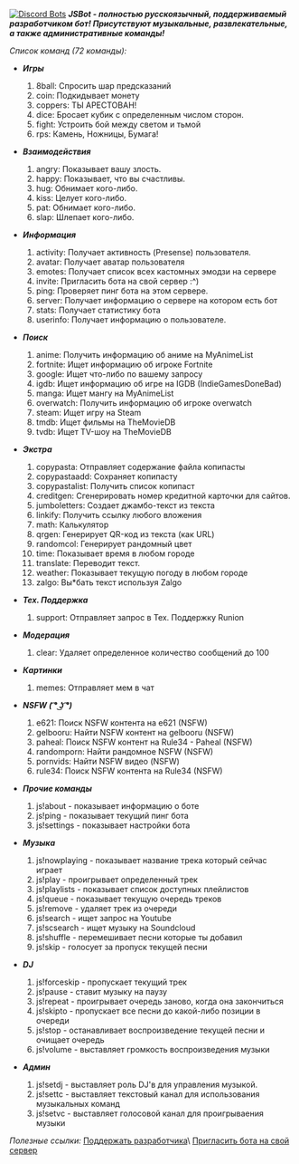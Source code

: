 [![Discord Bots](https://discordbots.org/api/widget/428878180238229504.svg)](https://discordbots.org/bot/428878180238229504)
***JSBot - полностью русскоязычный, поддерживаемый разработчиком бот! Присутствуют музыкальные, развлекательные, а также административные команды!***

*Список команд (72 команды):*

* *__Игры__*
  1. 8ball: Спросить шар предсказаний
  2. coin: Подкидывает монету
  3. coppers: ТЫ АРЕСТОВАН!
  4. dice: Бросает кубик с определенным числом сторон.
  5. fight: Устроить бой между светом и тьмой
  6. rps: Камень, Ножницы, Бумага!

* *__Взаимодействия__*
  1. angry: Показывает вашу злость.
  2. happy: Показывает, что вы счастливы.
  3. hug: Обнимает кого-либо.
  4. kiss: Целует кого-либо.
  5. pat: Обнимает кого-либо.
  6. slap: Шлепает кого-либо.

* *__Информация__*
  1. activity: Получает активность (Presense) пользователя.
  2. avatar: Получает аватар пользователя
  3. emotes: Получает список всех кастомных эмодзи на сервере
  4. invite: Пригласить бота на свой сервер :^)
  5. ping: Проверяет пинг бота на этом сервере.
  6. server: Получает информацию о сервере на котором есть бот
  7. stats: Получает статистику бота
  8. userinfo: Получает информацию о пользователе.

* *__Поиск__*
  1. anime: Получить информацию об аниме на MyAnimeList
  2. fortnite: Ищет информацию об игроке Fortnite
  3. google: Ищет что-либо по вашему запросу
  4. igdb: Ищет информацию об игре на IGDB (IndieGamesDoneBad)
  5. manga: Ищет мангу на MyAnimeList
  6. overwatch: Получить информацию об игроке overwatch
  7. steam: Ищет игру на Steam
  8. tmdb: Ищет фильмы на TheMovieDB
  9. tvdb: Ищет TV-шоу на TheMovieDB

* *__Экстра__*
  1. copypasta: Отправляет содержание файла копипасты
  2. copypastaadd: Сохраняет копипасту
  3. copypastalist: Получить список копипаст
  4. creditgen: Сгенерировать номер кредитной карточки для сайтов.
  5. jumboletters: Создает джамбо-текст из текста
  6. linkify: Получить ссылку любого вложения
  7. math: Калькулятор
  8. qrgen: Генерирует QR-код из текста (как URL)
  9. randomcol: Генерирует рандомный цвет
  10. time: Показывает время в любом городе
  11. translate: Переводит текст.
  12. weather: Показывает текущую погоду в любом городе
  13. zalgo: Вы*бать текст используя Zalgo

* *__Тех. Поддержка__*
  1. support: Отправляет запрос в Тех. Поддержку Runion

* *__Модерация__*
  1. clear: Удаляет определенное количество сообщений до 100

* *__Картинки__*
  1. memes: Отправляет мем в чат

* *__NSFW ( ͡° ͜ʖ ͡°)__*
  1. e621: Поиск NSFW контента на e621 (NSFW)
  2. gelbooru: Найти NSFW контент на gelbooru (NSFW)
  3. paheal: Поиск NSFW контент на Rule34 - Paheal (NSFW)
  4. randomporn: Найти рандомное NSFW (NSFW)
  5. pornvids: Найти NSFW видео (NSFW)
  6. rule34: Поиск NSFW контента на Rule34 (NSFW)

* *__Прочие команды__*

  1. js!about - показывает информацию о боте
  2. js!ping - показывает текущий пинг бота
  3. js!settings - показывает настройки бота

* *__Музыка__*

  1. js!nowplaying - показывает название трека который сейчас играет
  2. js!play - проигрывает определенный трек
  3. js!playlists - показывает список доступных плейлистов
  4. js!queue - показывает текущую очередь треков
  5. js!remove - удаляет трек из очереди
  6. js!search - ищет запрос на Youtube
  7. js!scsearch - ищет музыку на Soundcloud
  8. js!shuffle - перемешивает песни которые ты добавил
  9. js!skip - голосует за пропуск текущей песни

* *__DJ__*

  1. js!forceskip - пропускает текущий трек
  2. js!pause - ставит музыку на паузу
  3. js!repeat - проигрывает очередь заново, когда она закончиться
  4. js!skipto - пропускает все песни до какой-либо позиции в очереди
  5. js!stop - останавливает воспроизведение текущей песни и очищает очередь
  6. js!volume - выставляет громкость воспроизведения музыки

* *__Админ__*

  1. js!setdj - выставляет роль DJ'в для управления музыкой.
  2. js!settc - выставляет текстовый канал для использования музыкальных команд
  3. js!setvc - выставляет голосовой канал для проигрываения музыки

*Полезные ссылки:*
[Поддержать разработчика](http://www.donationalerts.ru/r/der1se)\\
[Пригласить бота на свой сервер](https://discordapp.com/oauth2/authorize?client_id=428878180238229504&scope=bot&permissions=8)
